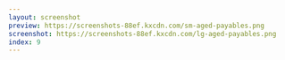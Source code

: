 ```yaml
---
layout: screenshot
preview: https://screenshots-88ef.kxcdn.com/sm-aged-payables.png
screenshot: https://screenshots-88ef.kxcdn.com/lg-aged-payables.png
index: 9
---
```

